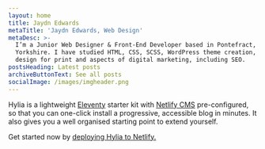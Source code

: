 ```yaml
---
layout: home
title: Jaydn Edwards
metaTitle: 'Jaydn Edwards, Web Design'
metaDesc: >-
  I’m a Junior Web Designer & Front-End Developer based in Pontefract, West
  Yorkshire. I have studied HTML, CSS, SCSS, WordPress theme creation, some
  design for print and aspects of digital marketing, including SEO.
postsHeading: Latest posts
archiveButtonText: See all posts
socialImage: /images/imgheader.png
---
```

Hylia is a lightweight [Eleventy](https://11ty.io) starter kit with [Netlify CMS](https://www.netlifycms.org/) pre-configured, so that you can one-click install a progressive, accessible blog in minutes. It also gives you a well organised starting point to extend yourself.

Get started now by [deploying Hylia to Netlify.](https://app.netlify.com/start/deploy?repository=https://github.com/andybelldesign/hylia)
